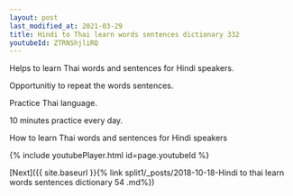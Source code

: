 ```yaml
---
layout: post
last_modified_at: 2021-03-29
title: Hindi to Thai learn words sentences dictionary 332 
youtubeId: ZTRNShjliRQ
---
```

 
 
Helps to learn Thai words and sentences for Hindi speakers.

Opportunitiy to repeat the words sentences. 

Practice Thai language. 
 
10 minutes practice every day. 
 
How to learn Thai words and sentences for Hindi speakers 
 
{% include youtubePlayer.html id=page.youtubeId %}
 
 
[Next]({{ site.baseurl }}{% link  split1/_posts/2018-10-18-Hindi to thai learn words sentences dictionary 54 .md%})
 
